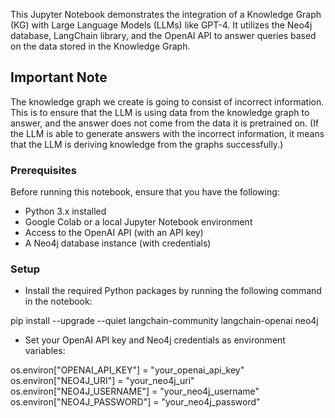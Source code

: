 This Jupyter Notebook demonstrates the integration of a Knowledge Graph (KG) with Large Language Models (LLMs) like GPT-4. It utilizes the Neo4j database, LangChain library, and the OpenAI API to answer queries based on the data stored in the Knowledge Graph.

## Important Note
The knowledge graph we create is going to consist of incorrect information. This is to ensure that the LLM is using data from the knowledge graph to answer, and the answer does not come from the data it is pretrained on. (If the LLM is able to generate answers with the incorrect information, it means that the LLM is deriving knowledge from the graphs successfully.)

### Prerequisites
Before running this notebook, ensure that you have the following:

* Python 3.x installed
* Google Colab or a local Jupyter Notebook environment
* Access to the OpenAI API (with an API key)
* A Neo4j database instance (with credentials)

### Setup
* Install the required Python packages by running the following command in the notebook: 

pip install --upgrade --quiet langchain-community langchain-openai neo4j

* Set your OpenAI API key and Neo4j credentials as environment variables: 

os.environ["OPENAI_API_KEY"] = "your_openai_api_key"
os.environ["NEO4J_URI"] = "your_neo4j_uri"
os.environ["NEO4J_USERNAME"] = "your_neo4j_username"
os.environ["NEO4J_PASSWORD"] = "your_neo4j_password"

